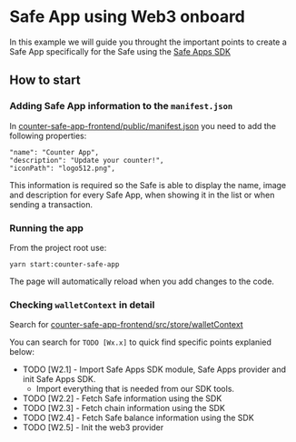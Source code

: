# Safe App using Web3 onboard

In this example we will guide you throught the important points to create a Safe App specifically for the Safe using the [Safe Apps SDK](https://github.com/safe-global/safe-apps-sdk)

## How to start

### Adding Safe App information to the `manifest.json`

In [counter-safe-app-frontend/public/manifest.json](counter-safe-app-frontend/public/manifest.json) you need to add the following properties:
```
"name": "Counter App",
"description": "Update your counter!",
"iconPath": "logo512.png",
```

This information is required so the Safe is able to display the name, image and description for every Safe App, when showing it in the list or when sending a transaction.

### Running the app

From the project root use:
```
yarn start:counter-safe-app
```

The page will automatically reload when you add changes to the code.

### Checking `walletContext` in detail

Search for [counter-safe-app-frontend/src/store/walletContext](counter-safe-app-frontend/src/store/walletContext.tsx)

You can search for `TODO [Wx.x]` to quick find specific points explanied below:

 - TODO [W2.1] - Import Safe Apps SDK module, Safe Apps provider and init Safe Apps SDK.
    - Import everything that is needed from our SDK tools.
 - TODO [W2.2] - Fetch Safe information using the SDK
 - TODO [W2.3] - Fetch chain information using the SDK
 - TODO [W2.4] - Fetch Safe balance information using the SDK
 - TODO [W2.5] - Init the web3 provider
